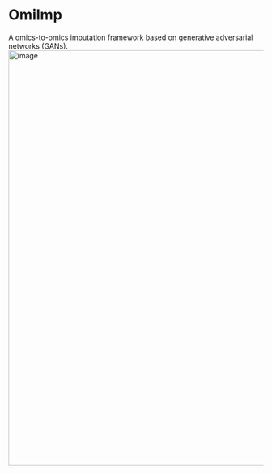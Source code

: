 # OmiImp
A omics-to-omics imputation framework based on generative adversarial networks (GANs).
<img width="1692" height="820" alt="image" src="https://github.com/user-attachments/assets/e3279054-44d4-4abd-a215-00872a48156a" />
